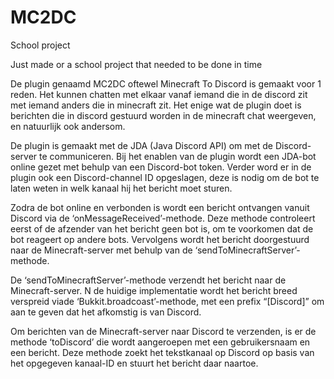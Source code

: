 # MC2DC
School project 

Just made or a school project that needed to be done in time




De plugin genaamd MC2DC oftewel Minecraft To Discord is gemaakt voor 1 reden. Het kunnen chatten met elkaar vanaf iemand die in de discord zit met iemand anders die in minecraft zit. Het enige wat de plugin doet is berichten die in discord gestuurd worden in de minecraft chat weergeven, en natuurlijk ook andersom. 

De plugin is gemaakt met de JDA (Java Discord API) om met de Discord-server te communiceren. Bij het enablen van de plugin wordt een JDA-bot online gezet met behulp van een Discord-bot token. Verder word er in de plugin ook een Discord-channel ID opgeslagen, deze is nodig om de bot te laten weten in welk kanaal hij het bericht moet sturen.

Zodra de bot online en verbonden is wordt een bericht ontvangen vanuit Discord via de ‘onMessageReceived’-methode. Deze methode controleert eerst of de afzender van het bericht geen bot is, om te voorkomen dat de bot reageert op andere bots. Vervolgens wordt het bericht doorgestuurd naar de Minecraft-server met behulp van de ‘sendToMinecraftServer’-methode.

De ‘sendToMinecraftServer’-methode verzendt het bericht naar de Minecraft-server. N de huidige implementatie wordt het bericht breed verspreid viade ‘Bukkit.broadcoast’-methode, met een prefix “[Discord]” om aan te geven dat het afkomstig is van Discord.

Om berichten van de Minecraft-server naar Discord te verzenden, is er de methode ‘toDiscord’ die wordt aangeroepen met een gebruikersnaam en een bericht. Deze methode zoekt het tekstkanaal op Discord op basis van het opgegeven kanaal-ID en stuurt het bericht daar naartoe.




